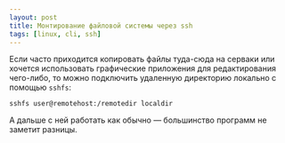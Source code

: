 ```yaml
---
layout: post
title: Монтирование файловой системы через ssh
tags: [linux, cli, ssh]
---
```

Если часто приходится копировать файлы туда-сюда на серваки или хочется использовать графические приложения для редактирования чего-либо, то можно подключить удаленную директорию локально с помощью `sshfs`:
```
sshfs user@remotehost:/remotedir localdir
```
А дальше с ней работать как обычно — большинство программ не заметит разницы.

